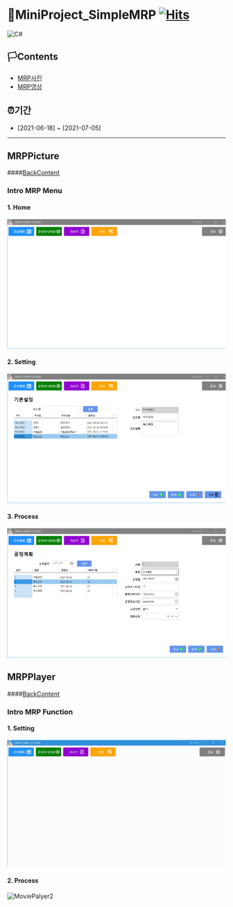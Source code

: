 # 🚩MiniProject_SimpleMRP [![Hits](https://hits.seeyoufarm.com/api/count/incr/badge.svg?url=https%3A%2F%2Fgithub.com%2Fgjbae1212%2Fhit-counter)](https://hits.seeyoufarm.com)                    

<img alt="C#" src="https://img.shields.io/badge/c%23%20-%23239120.svg?&style=for-the-badge&logo=c-sharp&logoColor=white"/>

## 🏳Contents
- [MRP사진](#MRPPicture)
- [MRP영상](#MRPPlayer)

## ⏰기간
- [2021-06-18] ~ [2021-07-05]

--------------------------

## MRPPicture
####[BackContent](#Contents)
### Intro MRP Menu
#### 1. Home
![MainMenu](https://github.com/WhiteHair-H/MiniProject_SimpleMRP/blob/main/Player%26Picture/Picture/MainMenu.png "MainMenu")

#### 2. Setting
![Setting](https://github.com/WhiteHair-H/MiniProject_SimpleMRP/blob/main/Player%26Picture/Picture/Setting.png "Setting")

#### 3. Process
![Process](https://github.com/WhiteHair-H/MiniProject_SimpleMRP/blob/main/Player%26Picture/Picture/Process.png "Process")

## MRPPlayer
####[BackContent](#Contents)
### Intro MRP Function
#### 1. Setting
![MoviePalyer1](https://github.com/WhiteHair-H/MiniProject_SimpleMRP/blob/main/Player%26Picture/Player/MRP_Setting.gif "MoviePalyer1")

#### 2. Process
![MoviePalyer2](https://github.com/WhiteHair-H/MiniProject_SimpleMRP/blob/main/Player%26Picture/Player/MRP_Process.gif "MoviePalyer2")

